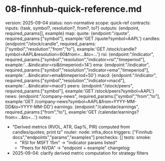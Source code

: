# 08-finnhub-quick-reference.md
version: 2025-09-04
status: non-normative
scope: quick-ref
contracts:
  inputs: {task, symbol?, resolution?, from?, to?}
  outputs: {endpoint, required_params[], example}
map:
  quote: {endpoint:"/quote", required_params:["symbol"], example:'GET /quote?symbol=AAPL'}
  candles: {endpoint:"/stock/candle", required_params:["symbol","resolution","from","to"], example:'GET /stock/candle?symbol=AAPL&resolution=60&from=...&to=...'}
  rsi: {endpoint:"/indicator", required_params:["symbol","resolution","indicator=rsi","timeperiod"], example:'...&indicator=rsi&timeperiod=14'}
  ema: {endpoint:"/indicator", required_params:["symbol","resolution","indicator=ema","timeperiod"], example:'...&indicator=ema&timeperiod=50'}
  macd: {endpoint:"/indicator", required_params:["symbol","resolution","indicator=macd"], example:'...&indicator=macd'}
  peers: {endpoint:"/stock/peers", required_params:["symbol"], example:'GET /stock/peers?symbol=AAPL'}
  news: {endpoint:"/company-news", required_params:["symbol","from","to"], example:'GET /company-news?symbol=AAPL&from=YYYY-MM-DD&to=YYYY-MM-DD'}
  earnings: {endpoint:"/calendar/earnings", required_params:["from","to"], example:'GET /calendar/earnings?from=...&to=...'}
notes:
  - "Derived metrics (RVOL, ATR, Gap%, PIR) computed from candles/quotes; print tz"
router:
  node: infra_docs
  triggers: ["Finnhub docs","endpoints","params","examples"]
  prechecks: []
tests:
  smoke:
    - "RSI for MSFT 15m" -> "indicator params listed"
    - "Peers for NVDA" -> "endpoint + example"
changelog:
  - 2025-09-04: clarify derived metric computation for strategy filters
